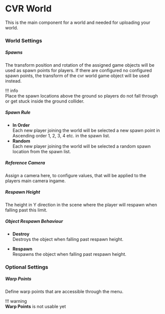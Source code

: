 # CVR World
This is the main component for a world and needed for uploading your world. 

### World Settings

##### Spawns
The transform position and rotation of the assigned game objects will be used as spawn points for players.
If there are configured no configured spawn points, the transform of the cvr world game object will be used instead.

!!! info  
    Place the spawn locations above the ground so players do not fall through or get stuck inside the ground collider.

##### Spawn Rule

+ **In Order**  
   Each new player joining the world will be selected a new spawn point in Ascending order 1, 2, 3, 4 etc. in the spawn list.
+ **Random**  
   Each new player joining the world will be selected a random spawn location from the spawn list.

##### Reference Camera
Assign a camera here, to configure values, that will be applied to the players main camera ingame.

##### Respawn Height
The height in Y direction in the scene where the player will respawn when falling past this limit.

##### Object Respawn Behaviour
+ **Destroy**  
   Destroys the object when falling past respawn height.

+ **Respawn**  
   Respawns the object when falling past respawn height.

### Optional Settings

##### Warp Points
Define warp points that are accessible through the menu.

!!! warning  
    **Warp Points** is not usable yet
